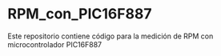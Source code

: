 # RPM_con_PIC16F887
Este repositorio contiene código para la medición de RPM con microcontrolador PIC16F887
